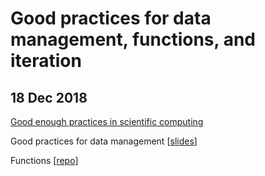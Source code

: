 # Good practices for data management, functions, and iteration
## 18 Dec 2018

[Good enough practices in scientific computing](https://journals.plos.org/ploscompbiol/article?id=10.1371/journal.pcbi.1005510)

Good practices for data management [[slides](https://ecodatasci-tlv.github.io/spreadsheets/spreadsheets.html#1)]

Functions [[repo](https://github.com/ecodatasci-tlv/functions)]
